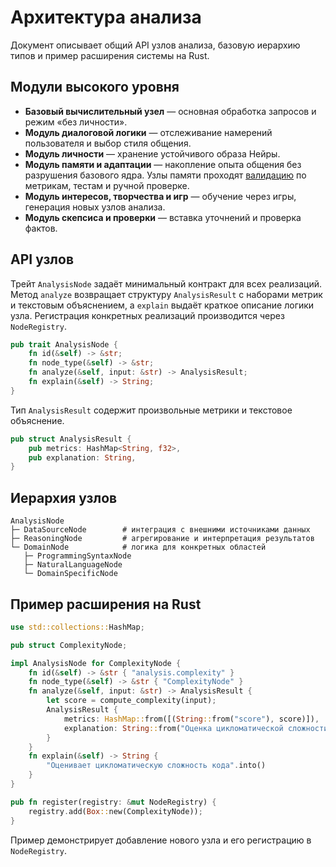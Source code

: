 # Архитектура анализа

Документ описывает общий API узлов анализа, базовую иерархию типов и пример расширения системы на Rust.

## Модули высокого уровня

- **Базовый вычислительный узел** — основная обработка запросов и режим «без личности».
- **Модуль диалоговой логики** — отслеживание намерений пользователя и выбор стиля общения.
- **Модуль личности** — хранение устойчивого образа Нейры.
- **Модуль памяти и адаптации** — накопление опыта общения без разрушения базового ядра.
  Узлы памяти проходят [валидацию](memory-nodes.md#проверка-валидности-узлов)
  по метрикам, тестам и ручной проверке.
- **Модуль интересов, творчества и игр** — обучение через игры, генерация новых узлов анализа.
- **Модуль скепсиса и проверки** — вставка уточнений и проверка фактов.


## API узлов

Трейт `AnalysisNode` задаёт минимальный контракт для всех реализаций. Метод `analyze` возвращает структуру `AnalysisResult` с наборами метрик и текстовым объяснением, а `explain` выдаёт краткое описание логики узла. Регистрация конкретных реализаций производится через `NodeRegistry`.

```rust
pub trait AnalysisNode {
    fn id(&self) -> &str;
    fn node_type(&self) -> &str;
    fn analyze(&self, input: &str) -> AnalysisResult;
    fn explain(&self) -> String;
}
```

Тип `AnalysisResult` содержит произвольные метрики и текстовое объяснение.

```rust
pub struct AnalysisResult {
    pub metrics: HashMap<String, f32>,
    pub explanation: String,
}
```

## Иерархия узлов

```text
AnalysisNode
├─ DataSourceNode        # интеграция с внешними источниками данных
├─ ReasoningNode         # агрегирование и интерпретация результатов
└─ DomainNode            # логика для конкретных областей
   ├─ ProgrammingSyntaxNode
   ├─ NaturalLanguageNode
   └─ DomainSpecificNode
```

## Пример расширения на Rust

```rust
use std::collections::HashMap;

pub struct ComplexityNode;

impl AnalysisNode for ComplexityNode {
    fn id(&self) -> &str { "analysis.complexity" }
    fn node_type(&self) -> &str { "ComplexityNode" }
    fn analyze(&self, input: &str) -> AnalysisResult {
        let score = compute_complexity(input);
        AnalysisResult {
            metrics: HashMap::from([(String::from("score"), score)]),
            explanation: String::from("Оценка цикломатической сложности"),
        }
    }
    fn explain(&self) -> String {
        "Оценивает цикломатическую сложность кода".into()
    }
}

pub fn register(registry: &mut NodeRegistry) {
    registry.add(Box::new(ComplexityNode));
}
```

Пример демонстрирует добавление нового узла и его регистрацию в `NodeRegistry`.
